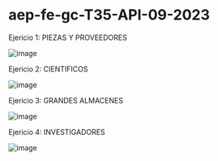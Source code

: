# aep-fe-gc-T35-API-09-2023

Ejericio 1: PIEZAS Y PROVEEDORES 

![image](https://github.com/AlbertEsponey4/aep-fe-gc-T35-API-09-2023/assets/126797937/290e6c30-a6ec-4517-ae6e-811bc692cf41)

Ejericio 2: CIENTIFICOS 

![image](https://github.com/AlbertEsponey4/aep-fe-gc-T35-API-09-2023/assets/126797937/22b5af15-de7f-4647-a18b-55f6e0caad73)

Ejericio 3: GRANDES ALMACENES 

![image](https://github.com/AlbertEsponey4/aep-fe-gc-T35-API-09-2023/assets/126797937/ab2ce91b-bee5-4aa8-8c3d-65ad96a59bc4)

Ejericio 4: INVESTIGADORES 

![image](https://github.com/AlbertEsponey4/aep-fe-gc-T35-API-09-2023/assets/126797937/8826c068-9ef3-4deb-a676-bd8e47b79b4a)
